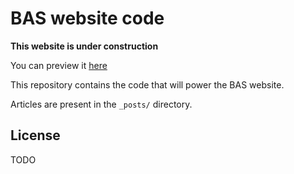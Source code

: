 # BAS website code

**This website is under construction**

You can preview it [here](https://pages.bas.org.in/)

This repository contains the code that will power the BAS website.

Articles are present in the `_posts/` directory. 

## License
TODO
